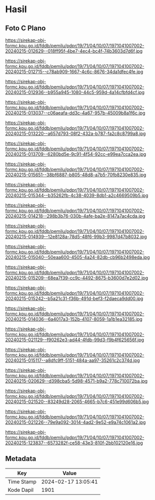 # Hasil

## Foto C Plano

https://sirekap-obj-formc.kpu.go.id/fddb/pemilu/pdpr/19/71/04/10/07/1971041007002-20240215-012629--018ff95f-4be7-4ec4-bc4f-74b3603d7d6f.jpg

https://sirekap-obj-formc.kpu.go.id/fddb/pemilu/pdpr/19/71/04/10/07/1971041007002-20240215-012715--c78ab909-1667-4c6c-8676-34da1dfec4fe.jpg

https://sirekap-obj-formc.kpu.go.id/fddb/pemilu/pdpr/19/71/04/10/07/1971041007002-20240215-012936--b955a945-1080-44c5-959d-4a14cfbfd4cf.jpg

https://sirekap-obj-formc.kpu.go.id/fddb/pemilu/pdpr/19/71/04/10/07/1971041007002-20240215-013037--c06aeafa-dd3c-4a67-957b-45009b8a1f6c.jpg

https://sirekap-obj-formc.kpu.go.id/fddb/pemilu/pdpr/19/71/04/10/07/1971041007002-20240215-013220--a657d793-08f2-432a-b787-fa2c8c8799a8.jpg

https://sirekap-obj-formc.kpu.go.id/fddb/pemilu/pdpr/19/71/04/10/07/1971041007002-20240215-013709--6280bd5e-9c91-4f54-92cc-e99ea7cca2ea.jpg

https://sirekap-obj-formc.kpu.go.id/fddb/pemilu/pdpr/19/71/04/10/07/1971041007002-20240215-015651--38bf6887-b805-48d8-a7b5-70fb8230e835.jpg

https://sirekap-obj-formc.kpu.go.id/fddb/pemilu/pdpr/19/71/04/10/07/1971041007002-20240215-015344--b35262fb-4c38-4039-8db1-a2c4669509b5.jpg

https://sirekap-obj-formc.kpu.go.id/fddb/pemilu/pdpr/19/71/04/10/07/1971041007002-20240215-014218--298b3b76-030b-4afe-ba2e-8147a7ac4cda.jpg

https://sirekap-obj-formc.kpu.go.id/fddb/pemilu/pdpr/19/71/04/10/07/1971041007002-20240215-014939--12e8128a-78d5-48f6-99b3-9987d47b8032.jpg

https://sirekap-obj-formc.kpu.go.id/fddb/pemilu/pdpr/19/71/04/10/07/1971041007002-20240215-015040--50eaa600-4505-4a24-82db-cb96b2498eda.jpg

https://sirekap-obj-formc.kpu.go.id/fddb/pemilu/pdpr/19/71/04/10/07/1971041007002-20240215-015209--68ea7f39-cc9c-4492-8675-b3600d7e2d02.jpg

https://sirekap-obj-formc.kpu.go.id/fddb/pemilu/pdpr/19/71/04/10/07/1971041007002-20240215-015242--b5a21c31-f36b-491d-bef3-f2daeca9dd00.jpg

https://sirekap-obj-formc.kpu.go.id/fddb/pemilu/pdpr/19/71/04/10/07/1971041007002-20240215-014036--6a4017a3-152b-4107-8059-1a1b1ea32185.jpg

https://sirekap-obj-formc.kpu.go.id/fddb/pemilu/pdpr/19/71/04/10/07/1971041007002-20240215-021129--f90262e3-ad44-4fdb-99d3-f9b4f625656f.jpg

https://sirekap-obj-formc.kpu.go.id/fddb/pemilu/pdpr/19/71/04/10/07/1971041007002-20240215-015117--a8dfc9ff-5151-484a-aa97-35261c2c374d.jpg

https://sirekap-obj-formc.kpu.go.id/fddb/pemilu/pdpr/19/71/04/10/07/1971041007002-20240215-020629--d398cba5-5d98-4571-b9a2-778c710072ba.jpg

https://sirekap-obj-formc.kpu.go.id/fddb/pemilu/pdpr/19/71/04/10/07/1971041007002-20240215-021520--83249d28-2065-4665-b7c6-451e99d606b5.jpg

https://sirekap-obj-formc.kpu.go.id/fddb/pemilu/pdpr/19/71/04/10/07/1971041007002-20240215-021226--79e9a092-3014-4ad2-9e52-e9a74c1061a2.jpg

https://sirekap-obj-formc.kpu.go.id/fddb/pemilu/pdpr/19/71/04/10/07/1971041007002-20240215-123837--6573282f-ce58-43e3-810f-2bb102120e16.jpg


## Metadata

| Key        | Value               |
| ---------- | ------------------- |
| Time Stamp | 2024-02-17 13:05:41 |
| Kode Dapil | 1901                |



